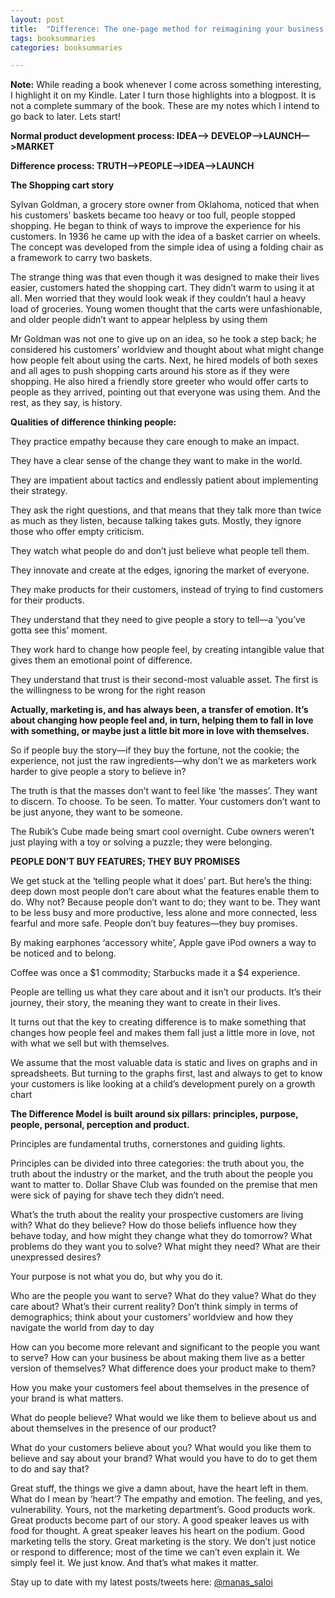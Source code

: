 ```yaml
---
layout: post
title:  "Difference: The one-page method for reimagining your business and reinventing your marketing - Bernadette Jiw"
tags: booksummaries
categories: booksummaries

---
```


**Note:** While reading a book whenever I come across something interesting, I highlight it on my Kindle. Later I turn those highlights into a blogpost. It is not a complete summary of the book. These are my notes which I intend to go back to later. Lets start!

**Normal product development process: IDEA—> DEVELOP—>LAUNCH—>MARKET**

**Difference process: TRUTH—>PEOPLE—>IDEA—>LAUNCH**

**The Shopping cart story**

Sylvan Goldman, a grocery store owner from Oklahoma, noticed that when his customers’ baskets became too heavy or too full, people stopped shopping. He began to think of ways to improve the experience for his customers. In 1936 he came up with the idea of a basket carrier on wheels. The concept was developed from the simple idea of using a folding chair as a framework to carry two baskets.

The strange thing was that even though it was designed to make their lives easier, customers hated the shopping cart. They didn’t warm to using it at all. Men worried that they would look weak if they couldn’t haul a heavy load of groceries. Young women thought that the carts were unfashionable, and older people didn’t want to appear helpless by using them

Mr Goldman was not one to give up on an idea, so he took a step back; he considered his customers’ worldview and thought about what might change how people felt about using the carts. Next, he hired models of both sexes and all ages to push shopping carts around his store as if they were shopping. He also hired a friendly store greeter who would offer carts to people as they arrived, pointing out that everyone was using them. And the rest, as they say, is history.

**Qualities of difference thinking people:**

They practice empathy because they care enough to make an impact.

They have a clear sense of the change they want to make in the world.

They are impatient about tactics and endlessly patient about implementing their strategy.

They ask the right questions, and that means that they talk more than twice as much as they listen, because talking takes guts. Mostly, they ignore those who offer empty criticism.

They watch what people do and don’t just believe what people tell them.

They innovate and create at the edges, ignoring the market of everyone.

They make products for their customers, instead of trying to find customers for their products.

They understand that they need to give people a story to tell—a ‘you’ve gotta see this’ moment.

They work hard to change how people feel, by creating intangible value that gives them an emotional point of difference.

They understand that trust is their second-most valuable asset. The first is the willingness to be wrong for the right reason

**Actually, marketing is, and has always been, a transfer of emotion. It’s about changing how people feel and, in turn, helping them to fall in love with something, or maybe just a little bit more in love with themselves.**

So if people buy the story—if they buy the fortune, not the cookie; the experience, not just the raw ingredients—why don’t we as marketers work harder to give people a story to believe in?

The truth is that the masses don’t want to feel like ‘the masses’. They want to discern. To choose. To be seen. To matter. Your customers don’t want to be just anyone, they want to be someone.

The Rubik’s Cube made being smart cool overnight. Cube owners weren’t just playing with a toy or solving a puzzle; they were belonging.

**PEOPLE DON’T BUY FEATURES; THEY BUY PROMISES**

We get stuck at the ‘telling people what it does’ part.
But here’s the thing: deep down most people don’t care about what the features enable them to do. Why not?
Because people don’t want to do; they want to be. They want to be less busy and more productive, less alone and more connected, less fearful and more safe.
People don’t buy features—they buy promises.

By making earphones ‘accessory white’, Apple gave iPod owners a way to be noticed and to belong.

Coffee was once a $1 commodity; Starbucks made it a $4 experience.

People are telling us what they care about and it isn’t our products. It’s their journey, their story, the meaning they want to create in their lives.

It turns out that the key to creating difference is to make something that changes how people feel and makes them fall just a little more in love, not with what we sell but with themselves.

We assume that the most valuable data is static and lives on graphs and in spreadsheets. But turning to the graphs first, last and always to get to know your customers is like looking at a child’s development purely on a growth chart

**The Difference Model is built around six pillars: principles, purpose, people, personal, perception and product.**

Principles are fundamental truths, cornerstones and guiding lights.

Principles can be divided into three categories: the truth about you, the truth about the industry or the market, and the truth about the people you want to matter to.
Dollar Shave Club was founded on the premise that men were sick of paying for shave tech they didn’t need.

What’s the truth about the reality your prospective customers are living with? What do they believe? How do those beliefs influence how they behave today, and how might they change what they do tomorrow? What problems do they want you to solve? What might they need? What are their unexpressed desires?

Your purpose is not what you do, but why you do it.

Who are the people you want to serve? What do they value? What do they care about? What’s their current reality? Don’t think simply in terms of demographics; think about your customers’ worldview and how they navigate the world from day to day

How can you become more relevant and significant to the people you want to serve? How can your business be about making them live as a better version of themselves? What difference does your product make to them?

How you make your customers feel about themselves in the presence of your brand is what matters.

What do people believe? What would we like them to believe about us and about themselves in the presence of our product?

What do your customers believe about you?
What would you like them to believe and say about your brand?
What would you have to do to get them to do and say that?

Great stuff, the things we give a damn about, have the heart left in them.
What do I mean by ‘heart’? The empathy and emotion. The feeling, and yes, vulnerability. Yours, not the marketing department’s.
Good products work. Great products become part of our story.
A good speaker leaves us with food for thought. A great speaker leaves his heart on the podium.
Good marketing tells the story. Great marketing is the story.
We don’t just notice or respond to difference; most of the time we can’t even explain it.
We simply feel it. We just know.
And that’s what makes it matter.


Stay up to date with my latest posts/tweets here: [@manas_saloi](http://twitter.com/manas_saloi)
